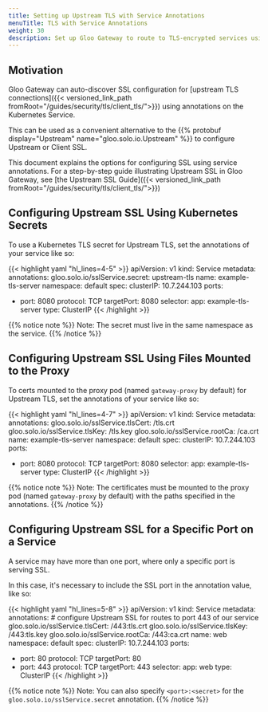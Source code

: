 ```yaml
---
title: Setting up Upstream TLS with Service Annotations
menuTitle: TLS with Service Annotations
weight: 30
description: Set up Gloo Gateway to route to TLS-encrypted services using Kubernetes Service object annotations
---
```


## Motivation

Gloo Gateway can auto-discover SSL configuration for [upstream TLS connections]({{< versioned_link_path fromRoot="/guides/security/tls/client_tls/">}}) using annotations on the Kubernetes Service.

This can be used as a convenient alternative to the {{% protobuf display="Upstream" name="gloo.solo.io.Upstream" %}} to configure Upstream or Client SSL.

This document explains the options for configuring SSL using service annotations. For a step-by-step guide illustrating Upstream SSL in Gloo Gateway, see [the Upstream SSL Guide]({{< versioned_link_path fromRoot="/guides/security/tls/client_tls/">}})

## Configuring Upstream SSL Using Kubernetes Secrets

To use a Kubernetes TLS secret for Upstream TLS, set the annotations of your service like so:

{{< highlight yaml "hl_lines=4-5" >}}
apiVersion: v1
kind: Service
metadata:
  annotations:
    gloo.solo.io/sslService.secret: upstream-tls
  name: example-tls-server
  namespace: default
spec:
  clusterIP: 10.7.244.103
  ports:
  - port: 8080
    protocol: TCP
    targetPort: 8080
  selector:
    app: example-tls-server
  type: ClusterIP
{{< /highlight >}}


{{% notice note %}}
Note: The secret must live in the same namespace as the service.
{{% /notice %}}

## Configuring Upstream SSL Using Files Mounted to the Proxy

To certs mounted to the proxy pod (named `gateway-proxy` by default) for Upstream TLS, set the annotations of your service like so:

{{< highlight yaml "hl_lines=4-7" >}}
apiVersion: v1
kind: Service
metadata:
  annotations:
    gloo.solo.io/sslService.tlsCert: /tls.crt
    gloo.solo.io/sslService.tlsKey: /tls.key
    gloo.solo.io/sslService.rootCa: /ca.crt
  name: example-tls-server
  namespace: default
spec:
  clusterIP: 10.7.244.103
  ports:
  - port: 8080
    protocol: TCP
    targetPort: 8080
  selector:
    app: example-tls-server
  type: ClusterIP
{{< /highlight >}}


{{% notice note %}}
Note: The certificates must be mounted to the proxy pod (named `gateway-proxy` by default) with the paths specified in the annotations.
{{% /notice %}}


## Configuring Upstream SSL for a Specific Port on a Service

A service may have more than one port, where only a specific port is serving SSL.

In this case, it's necessary to include the SSL port in the annotation value, like so:


{{< highlight yaml "hl_lines=5-8" >}}
apiVersion: v1
kind: Service
metadata:
  annotations:
    # configure Upstream SSL for routes to port 443 of our service
    gloo.solo.io/sslService.tlsCert: /443:tls.crt
    gloo.solo.io/sslService.tlsKey: /443:tls.key
    gloo.solo.io/sslService.rootCa: /443:ca.crt
  name: web
  namespace: default
spec:
  clusterIP: 10.7.244.103
  ports:
  - port: 80
    protocol: TCP
    targetPort: 80
  - port: 443
    protocol: TCP
    targetPort: 443
  selector:
    app: web
  type: ClusterIP
{{< /highlight >}}


{{% notice note %}}
Note: You can also specify `<port>:<secret>` for the `gloo.solo.io/sslService.secret` annotation.
{{% /notice %}}
